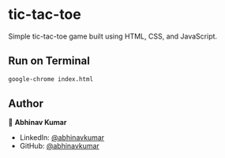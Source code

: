 # tic-tac-toe

Simple tic-tac-toe game built using HTML, CSS, and JavaScript.



## Run on Terminal

```sh
google-chrome index.html
```

## Author

👤 **Abhinav Kumar**

* LinkedIn: [@abhinavkumar](https://www.linkedin.com/in/abhinav-kumar-792a41120)
* GitHub: [@abhinavkumar](https://github.com/jeagerist)
